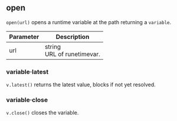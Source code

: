 ## open

`open(url)` opens a runtime variable at the path returning a `variable`.

| Parameter | Description |
| ------------- | ------------- |
| url | string <br /> URL of runetimevar. |

### variable·latest

`v.latest()` returns the latest value, blocks if not yet resolved.

### variable·close

`v.close()` closes the variable.
